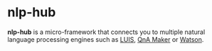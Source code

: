 # nlp-hub

**nlp-hub** is a micro-framework that connects you to multiple natural language processing engines such as [LUIS](https://luis.ai), [QnA Maker](https://qnamaker.ai) or [Watson](https://www.ibm.com/watson/services/natural-language-understanding/).